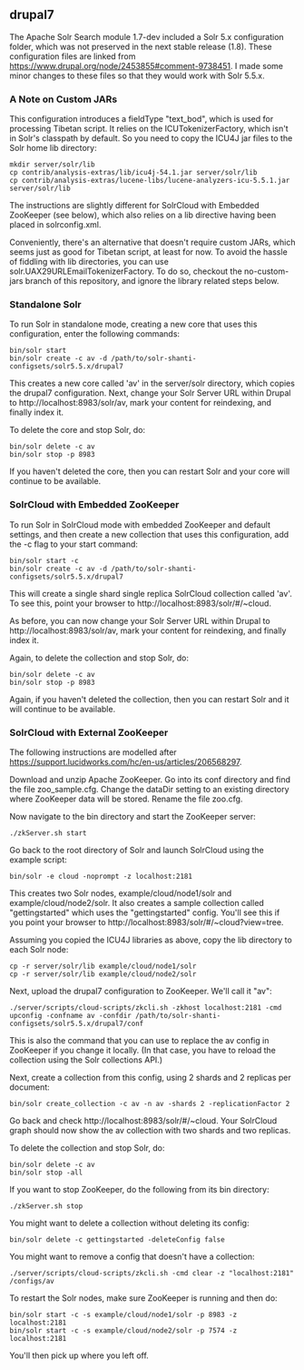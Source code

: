 drupal7
-------
The Apache Solr Search module 1.7-dev included a Solr 5.x configuration folder, which was not 
preserved in the next stable release (1.8). These configuration files are linked from 
https://www.drupal.org/node/2453855#comment-9738451. I made some minor changes to these files
so that they would work with Solr 5.5.x.

### A Note on Custom JARs

This configuration introduces a fieldType "text_bod", which is used for processing Tibetan script.
It relies on the ICUTokenizerFactory, which isn't in Solr's classpath by default. So you need to
copy the ICU4J jar files to the Solr home lib directory:

```
mkdir server/solr/lib
cp contrib/analysis-extras/lib/icu4j-54.1.jar server/solr/lib
cp contrib/analysis-extras/lucene-libs/lucene-analyzers-icu-5.5.1.jar server/solr/lib
```

The instructions are slightly different for SolrCloud with Embedded ZooKeeper (see below),
which also relies on a lib directive having been placed in solrconfig.xml.

Conveniently, there's an alternative that doesn't require custom JARs, which seems just as
good for Tibetan script, at least for now. To avoid the hassle of fiddling with lib directories,
you can use solr.UAX29URLEmailTokenizerFactory. To do so, checkout the no-custom-jars branch
of this repository, and ignore the library related steps below.

### Standalone Solr

To run Solr in standalone mode, creating a new core that uses this configuration, enter the
following commands:

```
bin/solr start
bin/solr create -c av -d /path/to/solr-shanti-configsets/solr5.5.x/drupal7
```

This creates a new core called 'av' in the server/solr directory, which copies the drupal7
configuration. Next, change your Solr Server URL within Drupal to http://localhost:8983/solr/av,
mark your content for reindexing, and finally index it.

To delete the core and stop Solr, do:

```
bin/solr delete -c av
bin/solr stop -p 8983
```

If you haven't deleted the core, then you can restart Solr and your core will continue to be
available.

### SolrCloud with Embedded ZooKeeper

To run Solr in SolrCloud mode with embedded ZooKeeper and default settings, and then create a
new collection that uses this configuration, add the -c flag to your start command:

```
bin/solr start -c
bin/solr create -c av -d /path/to/solr-shanti-configsets/solr5.5.x/drupal7
```

This will create a single shard single replica SolrCloud collection called 'av'. To see this,
point your browser to http://localhost:8983/solr/#/~cloud.

As before, you can now change your Solr Server URL within Drupal to http://localhost:8983/solr/av,
mark your content for reindexing, and finally index it.

Again, to delete the collection and stop Solr, do:

```
bin/solr delete -c av
bin/solr stop -p 8983
```

Again, if you haven't deleted the collection, then you can restart Solr and it will continue to be
available.

### SolrCloud with External ZooKeeper

The following instructions are modelled after https://support.lucidworks.com/hc/en-us/articles/206568297.

Download and unzip Apache ZooKeeper. Go into its conf directory and find the file zoo_sample.cfg.
Change the dataDir setting to an existing directory where ZooKeeper data will be stored. Rename
the file zoo.cfg.
 
Now navigate to the bin directory and start the ZooKeeper server:

```
./zkServer.sh start
```

Go back to the root directory of Solr and launch SolrCloud using the example script:

```
bin/solr -e cloud -noprompt -z localhost:2181
```

This creates two Solr nodes, example/cloud/node1/solr and example/cloud/node2/solr. It also
creates a sample collection called "gettingstarted" which uses the "gettingstarted" config.
You'll see this if you point your browser to http://localhost:8983/solr/#/~cloud?view=tree.

Assuming you copied the ICU4J libraries as above, copy the lib directory to each Solr node:

```
cp -r server/solr/lib example/cloud/node1/solr
cp -r server/solr/lib example/cloud/node2/solr
```

Next, upload the drupal7 configuration to ZooKeeper. We'll call it "av":

```
./server/scripts/cloud-scripts/zkcli.sh -zkhost localhost:2181 -cmd upconfig -confname av -confdir /path/to/solr-shanti-configsets/solr5.5.x/drupal7/conf
```

This is also the command that you can use to replace the av config in ZooKeeper if you change it locally.
(In that case, you have to reload the collection using the Solr collections API.)

Next, create a collection from this config, using 2 shards and 2 replicas per document:

```
bin/solr create_collection -c av -n av -shards 2 -replicationFactor 2
```

Go back and check http://localhost:8983/solr/#/~cloud. Your SolrCloud graph should now show
the av collection with two shards and two replicas.

To delete the collection and stop Solr, do:

```
bin/solr delete -c av
bin/solr stop -all
```

If you want to stop ZooKeeper, do the following from its bin directory:

```
./zkServer.sh stop
```

You might want to delete a collection without deleting its config:

```
bin/solr delete -c gettingstarted -deleteConfig false
```

You might want to remove a config that doesn't have a collection:

```
./server/scripts/cloud-scripts/zkcli.sh -cmd clear -z "localhost:2181" /configs/av
```

To restart the Solr nodes, make sure ZooKeeper is running and then do:

```
bin/solr start -c -s example/cloud/node1/solr -p 8983 -z localhost:2181
bin/solr start -c -s example/cloud/node2/solr -p 7574 -z localhost:2181
```

You'll then pick up where you left off.
